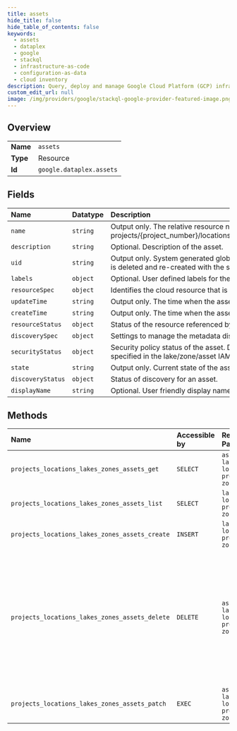 ```yaml
---
title: assets
hide_title: false
hide_table_of_contents: false
keywords:
  - assets
  - dataplex
  - google    
  - stackql
  - infrastructure-as-code
  - configuration-as-data
  - cloud inventory
description: Query, deploy and manage Google Cloud Platform (GCP) infrastructure and resources using SQL
custom_edit_url: null
image: /img/providers/google/stackql-google-provider-featured-image.png
---
```

  
    

## Overview
<table><tbody>
<tr><td><b>Name</b></td><td><code>assets</code></td></tr>
<tr><td><b>Type</b></td><td>Resource</td></tr>
<tr><td><b>Id</b></td><td><code>google.dataplex.assets</code></td></tr>
</tbody></table>

## Fields
| Name | Datatype | Description |
|:-----|:---------|:------------|
| `name` | `string` | Output only. The relative resource name of the asset, of the form: projects/&#123;project_number&#125;/locations/&#123;location_id&#125;/lakes/&#123;lake_id&#125;/zones/&#123;zone_id&#125;/assets/&#123;asset_id&#125;. |
| `description` | `string` | Optional. Description of the asset. |
| `uid` | `string` | Output only. System generated globally unique ID for the asset. This ID will be different if the asset is deleted and re-created with the same name. |
| `labels` | `object` | Optional. User defined labels for the asset. |
| `resourceSpec` | `object` | Identifies the cloud resource that is referenced by this asset. |
| `updateTime` | `string` | Output only. The time when the asset was last updated. |
| `createTime` | `string` | Output only. The time when the asset was created. |
| `resourceStatus` | `object` | Status of the resource referenced by an asset. |
| `discoverySpec` | `object` | Settings to manage the metadata discovery and publishing for an asset. |
| `securityStatus` | `object` | Security policy status of the asset. Data security policy, i.e., readers, writers & owners, should be specified in the lake/zone/asset IAM policy. |
| `state` | `string` | Output only. Current state of the asset. |
| `discoveryStatus` | `object` | Status of discovery for an asset. |
| `displayName` | `string` | Optional. User friendly display name. |
## Methods
| Name | Accessible by | Required Params | Description |
|:-----|:--------------|:----------------|:------------|
| `projects_locations_lakes_zones_assets_get` | `SELECT` | `assetsId, lakesId, locationsId, projectsId, zonesId` | Retrieves an asset resource. |
| `projects_locations_lakes_zones_assets_list` | `SELECT` | `lakesId, locationsId, projectsId, zonesId` | Lists asset resources in a zone. |
| `projects_locations_lakes_zones_assets_create` | `INSERT` | `lakesId, locationsId, projectsId, zonesId` | Creates an asset resource. |
| `projects_locations_lakes_zones_assets_delete` | `DELETE` | `assetsId, lakesId, locationsId, projectsId, zonesId` | Deletes an asset resource. The referenced storage resource is detached (default) or deleted based on the associated Lifecycle policy. |
| `projects_locations_lakes_zones_assets_patch` | `EXEC` | `assetsId, lakesId, locationsId, projectsId, zonesId` | Updates an asset resource. |
